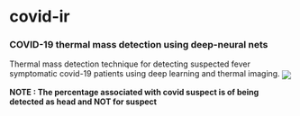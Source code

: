 # covid-ir
### COVID-19 thermal mass detection using deep-neural nets
Thermal mass detection technique for detecting suspected fever symptomatic covid-19 patients using deep learning and thermal imaging.
<img align='center' src='https://github.com/Abhishek-krg/covid-ir/blob/main/images/FLIR_08908.png'/>

**NOTE : The percentage associated with covid suspect is of being detected as head and NOT for suspect**
 
